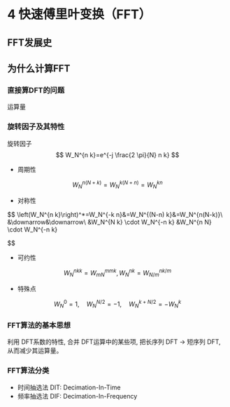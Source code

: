 # 4 快速傅里叶变换（FFT）

## FFT发展史

## 为什么计算FFT

### 直接算DFT的问题

运算量

### 旋转因子及其特性

旋转因子
$$
W_N^{n k}=e^{-j \frac{2 \pi}{N} n k}
$$

- 周期性

$$
W_N^{n(N+k)}=W_N^{k(N+n)}=W_N^{k n}
$$

- 对称性

$$
\left(W_N^{n k}\right)^*=W_N^{-k n}&=W_N^{(N-n) k}&=W_N^{n(N-k)}\\
&\downarrow&\downarrow\\
&W_N^{N k} \cdot W_N^{-n k}
&W_N^{n N} \cdot W_N^{-n k}
$$

- 可约性

$$
W_N^{n k k}=W_{m N}^{m m k}, W_N^{n k}=W_{N / m}^{n k / m}
$$

- 特殊点

$$
W_N^0=1, \quad W_N^{N / 2}=-1, \quad W_N^{k+N / 2}=-W_N^k
$$

### FFT算法的基本思想

利用 DFT系数的特性, 合并 DFT运算中的某些项, 把长序列 DFT $\rightarrow$ 短序列 DFT, 从而减少其运算量。

### FFT算法分类

- 时间抽选法 DIT: Decimation-In-Time
- 频率抽选法 DIF: Decimation-In-Frequency

